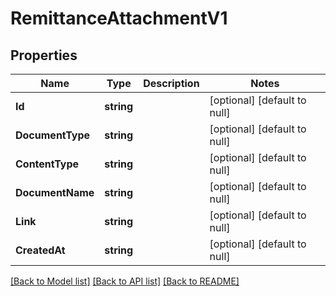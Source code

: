 # RemittanceAttachmentV1

## Properties
Name | Type | Description | Notes
------------ | ------------- | ------------- | -------------
**Id** | **string** |  | [optional] [default to null]
**DocumentType** | **string** |  | [optional] [default to null]
**ContentType** | **string** |  | [optional] [default to null]
**DocumentName** | **string** |  | [optional] [default to null]
**Link** | **string** |  | [optional] [default to null]
**CreatedAt** | **string** |  | [optional] [default to null]

[[Back to Model list]](../README.md#documentation-for-models) [[Back to API list]](../README.md#documentation-for-api-endpoints) [[Back to README]](../README.md)

